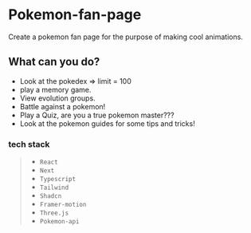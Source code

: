 # Pokemon-fan-page

Create a pokemon fan page for the purpose of making cool animations.

## What can you do?

- Look at the pokedex => limit = 100
- play a memory game.
- View evolution groups.
- Battle against a pokemon!
- Play a Quiz, are you a true pokemon master???
- Look at the pokemon guides for some tips and tricks!

### tech stack

> - `React`
> - `Next`
> - `Typescript`
> - `Tailwind`
> - `Shadcn`
> - `Framer-motion`
> - `Three.js`
> - `Pokemon-api`
